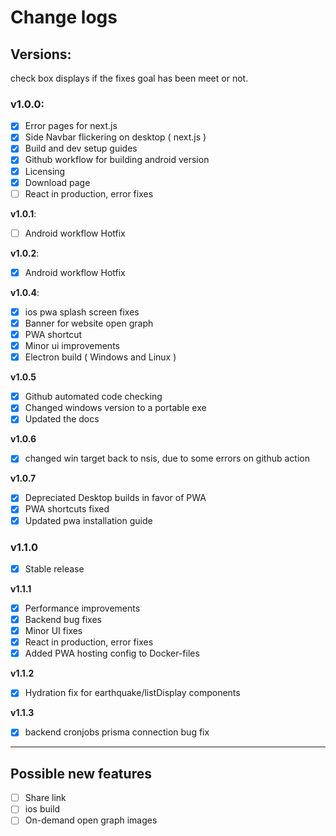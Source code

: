 # Change logs

## Versions:

check box displays if the fixes goal has been meet or not.

### **v1.0.0**:

- [x] Error pages for next.js
- [x] Side Navbar flickering on desktop ( next.js )
- [x] Build and dev setup guides
- [x] Github workflow for building android version
- [x] Licensing
- [x] Download page
- [ ] React in production, error fixes

**v1.0.1**:

- [ ] Android workflow Hotfix

**v1.0.2**:

- [x] Android workflow Hotfix

**v1.0.4**:

- [x] ios pwa splash screen fixes
- [x] Banner for website open graph
- [x] PWA shortcut
- [x] Minor ui improvements
- [x] Electron build ( Windows and Linux )

**v1.0.5**

- [x] Github automated code checking
- [x] Changed windows version to a portable exe
- [x] Updated the docs

**v1.0.6**

- [x] changed win target back to nsis, due to some errors on github action

**v1.0.7**

- [x] Depreciated Desktop builds in favor of PWA
- [x] PWA shortcuts fixed
- [x] Updated pwa installation guide

### **v1.1.0**

- [x] Stable release

**v1.1.1**

- [x] Performance improvements
- [x] Backend bug fixes
- [x] Minor UI fixes
- [x] React in production, error fixes
- [x] Added PWA hosting config to Docker-files

**v1.1.2**

- [x] Hydration fix for earthquake/listDisplay components

**v1.1.3**

- [x] backend cronjobs prisma connection bug fix

---

## Possible new features

- [ ] Share link
- [ ] ios build
- [ ] On-demand open graph images
